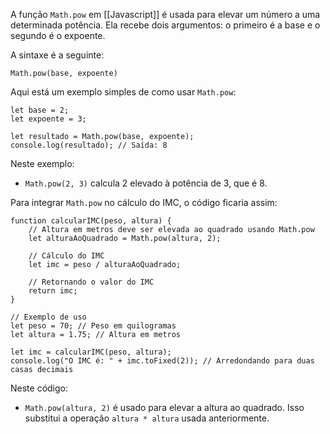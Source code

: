 A função `Math.pow` em [[Javascript]] é usada para elevar um número a uma determinada potência. Ela recebe dois argumentos: o primeiro é a base e o segundo é o expoente.

A sintaxe é a seguinte:

```
Math.pow(base, expoente)
```

Aqui está um exemplo simples de como usar `Math.pow`:

```
let base = 2;
let expoente = 3;

let resultado = Math.pow(base, expoente);
console.log(resultado); // Saída: 8

```

Neste exemplo:

- `Math.pow(2, 3)` calcula 2 elevado à potência de 3, que é 8.

Para integrar `Math.pow` no cálculo do IMC, o código ficaria assim:

```
function calcularIMC(peso, altura) {
    // Altura em metros deve ser elevada ao quadrado usando Math.pow
    let alturaAoQuadrado = Math.pow(altura, 2);
    
    // Cálculo do IMC
    let imc = peso / alturaAoQuadrado;
    
    // Retornando o valor do IMC
    return imc;
}

// Exemplo de uso
let peso = 70; // Peso em quilogramas
let altura = 1.75; // Altura em metros

let imc = calcularIMC(peso, altura);
console.log("O IMC é: " + imc.toFixed(2)); // Arredondando para duas casas decimais
```

Neste código:

- `Math.pow(altura, 2)` é usado para elevar a altura ao quadrado. Isso substitui a operação `altura * altura` usada anteriormente.
